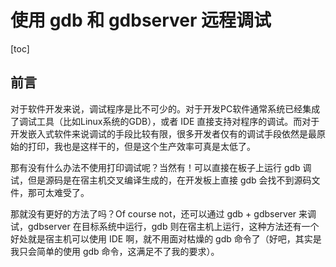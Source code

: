 # 使用 gdb 和 gdbserver 远程调试

[toc]

## 前言

对于软件开发来说，调试程序是比不可少的。对于开发PC软件通常系统已经集成了调试工具（比如Linux系统的GDB），或者 IDE 直接支持对程序的调试。而对于开发嵌入式软件来说调试的手段比较有限，很多开发者仅有的调试手段依然是最原始的打印，我也是这样干的，但是这个生产效率可真是太低了。

那有没有什么办法不使用打印调试呢？当然有！可以直接在板子上运行 gdb 调试，但是源码是在宿主机交叉编译生成的，在开发板上直接 gdb 会找不到源码文件，那可太难受了。

那就没有更好的方法了吗？Of course not，还可以通过 gdb + gdbserver 来调试，gdbserver 在目标系统中运行，gdb 则在宿主机上运行，这种方法还有一个好处就是宿主机可以使用 IDE 啊，就不用面对枯燥的 gdb 命令了（好吧，其实是我只会简单的使用 gdb 命令，这满足不了我的要求）。

